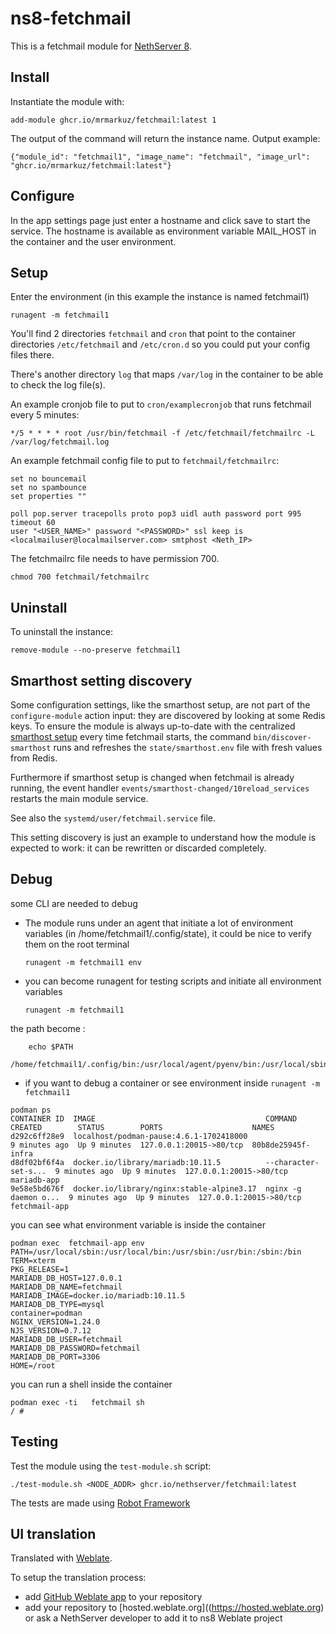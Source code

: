 # ns8-fetchmail

This is a fetchmail module for [NethServer 8](https://github.com/NethServer/ns8-core).

## Install

Instantiate the module with:

    add-module ghcr.io/mrmarkuz/fetchmail:latest 1

The output of the command will return the instance name.
Output example:

    {"module_id": "fetchmail1", "image_name": "fetchmail", "image_url": "ghcr.io/mrmarkuz/fetchmail:latest"}

## Configure

In the app settings page just enter a hostname and click save to start the service. The hostname is available as environment variable MAIL_HOST in the container and the user environment.

## Setup

Enter the environment (in this example the instance is named fetchmail1)

    runagent -m fetchmail1

You'll find 2 directories `fetchmail` and `cron` that point to the container directories `/etc/fetchmail` and `/etc/cron.d` so you could put your config files there.

There's another directory `log` that maps `/var/log` in the container to be able to check the log file(s).

An example cronjob file to put to `cron/examplecronjob` that runs fetchmail every 5 minutes:

```
*/5 * * * * root /usr/bin/fetchmail -f /etc/fetchmail/fetchmailrc -L /var/log/fetchmail.log
```

An example fetchmail config file to put to `fetchmail/fetchmailrc`:

```
set no bouncemail
set no spambounce
set properties ""

poll pop.server tracepolls proto pop3 uidl auth password port 995 timeout 60
user "<USER_NAME>" password "<PASSWORD>" ssl keep is <localmailuser@localmailserver.com> smtphost <Neth_IP>
```

The fetchmailrc file needs to have permission 700.

    chmod 700 fetchmail/fetchmailrc

## Uninstall

To uninstall the instance:

    remove-module --no-preserve fetchmail1

## Smarthost setting discovery

Some configuration settings, like the smarthost setup, are not part of the
`configure-module` action input: they are discovered by looking at some
Redis keys.  To ensure the module is always up-to-date with the
centralized [smarthost
setup](https://nethserver.github.io/ns8-core/core/smarthost/) every time
fetchmail starts, the command `bin/discover-smarthost` runs and refreshes
the `state/smarthost.env` file with fresh values from Redis.

Furthermore if smarthost setup is changed when fetchmail is already
running, the event handler `events/smarthost-changed/10reload_services`
restarts the main module service.

See also the `systemd/user/fetchmail.service` file.

This setting discovery is just an example to understand how the module is
expected to work: it can be rewritten or discarded completely.

## Debug

some CLI are needed to debug

- The module runs under an agent that initiate a lot of environment variables (in /home/fetchmail1/.config/state), it could be nice to verify them
on the root terminal

    `runagent -m fetchmail1 env`

- you can become runagent for testing scripts and initiate all environment variables
  
    `runagent -m fetchmail1`

 the path become : 
```
    echo $PATH
    /home/fetchmail1/.config/bin:/usr/local/agent/pyenv/bin:/usr/local/sbin:/usr/local/bin:/usr/sbin:/usr/bin:/usr/
```

- if you want to debug a container or see environment inside
 `runagent -m fetchmail1`
 ```
podman ps
CONTAINER ID  IMAGE                                      COMMAND               CREATED        STATUS        PORTS                    NAMES
d292c6ff28e9  localhost/podman-pause:4.6.1-1702418000                          9 minutes ago  Up 9 minutes  127.0.0.1:20015->80/tcp  80b8de25945f-infra
d8df02bf6f4a  docker.io/library/mariadb:10.11.5          --character-set-s...  9 minutes ago  Up 9 minutes  127.0.0.1:20015->80/tcp  mariadb-app
9e58e5bd676f  docker.io/library/nginx:stable-alpine3.17  nginx -g daemon o...  9 minutes ago  Up 9 minutes  127.0.0.1:20015->80/tcp  fetchmail-app
```

you can see what environment variable is inside the container
```
podman exec  fetchmail-app env
PATH=/usr/local/sbin:/usr/local/bin:/usr/sbin:/usr/bin:/sbin:/bin
TERM=xterm
PKG_RELEASE=1
MARIADB_DB_HOST=127.0.0.1
MARIADB_DB_NAME=fetchmail
MARIADB_IMAGE=docker.io/mariadb:10.11.5
MARIADB_DB_TYPE=mysql
container=podman
NGINX_VERSION=1.24.0
NJS_VERSION=0.7.12
MARIADB_DB_USER=fetchmail
MARIADB_DB_PASSWORD=fetchmail
MARIADB_DB_PORT=3306
HOME=/root
```

you can run a shell inside the container

```
podman exec -ti   fetchmail sh
/ # 
```
## Testing

Test the module using the `test-module.sh` script:


    ./test-module.sh <NODE_ADDR> ghcr.io/nethserver/fetchmail:latest

The tests are made using [Robot Framework](https://robotframework.org/)

## UI translation

Translated with [Weblate](https://hosted.weblate.org/projects/ns8/).

To setup the translation process:

- add [GitHub Weblate app](https://docs.weblate.org/en/latest/admin/continuous.html#github-setup) to your repository
- add your repository to [hosted.weblate.org]((https://hosted.weblate.org) or ask a NethServer developer to add it to ns8 Weblate project
